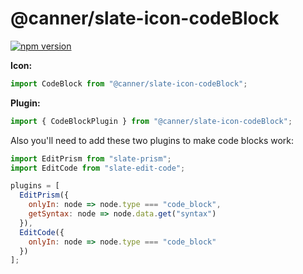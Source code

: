 # @canner/slate-icon-codeBlock

[![npm version](https://badge.fury.io/js/%40canner%2Fslate-icon-codeBlock.svg)](https://badge.fury.io/js/%40canner%2Fslate-icon-codeBlock)

**Icon:**

```js
import CodeBlock from "@canner/slate-icon-codeBlock";
```

**Plugin:**

```js
import { CodeBlockPlugin } from "@canner/slate-icon-codeBlock";
```

Also you'll need to add these two plugins to make code blocks work:

```js
import EditPrism from "slate-prism";
import EditCode from "slate-edit-code";

plugins = [
  EditPrism({
    onlyIn: node => node.type === "code_block",
    getSyntax: node => node.data.get("syntax")
  }),
  EditCode({
    onlyIn: node => node.type === "code_block"
  })
];
```
